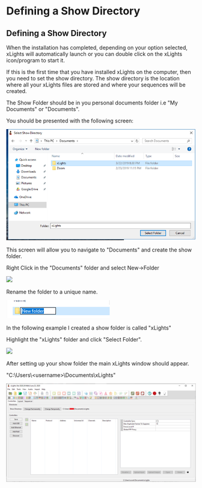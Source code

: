 # Defining a Show Directory

## **Defining a Show Directory**

When the installation has completed, depending on your option selected, xLights will automatically launch or you can double click on the xLights icon/program to start it.

If this is the first time that you have installed xLights on the computer, then you need to set the show directory. The show directory is the location where all your xLights files are stored and where your sequences will be created.

The Show Folder should be in you personal documents folder i.e "My Documents" or "Documents".&#x20;

You should be presented with the following screen:

![Select Show Directory Dialog](<../../.gitbook/assets/image (720).png>)

This screen will allow you to navigate to "Documents" and create the show folder.

Right Click in the "Documents" folder and select New->Folder

![](../../.gitbook/assets/2020-08-12\_15h17\_00.png)

Rename the folder to a unique name.

![](<../../.gitbook/assets/image (1023).png>)

In the following example I created a show folder is called "xLights"

Highlight the "xLights" folder and click "Select Folder".

![](../../.gitbook/assets/2020-08-12\_15h06\_31.png)

After setting up your show folder the main xLights window should appear.

"C:\Users\\\<username>\Documents\xLights"

![](<../../.gitbook/assets/image (988).png>)


